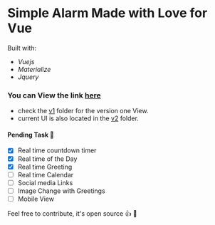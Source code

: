 # Simple Alarm Made with Love for Vue

Built with:
* _Vuejs_
* _Materialize_
* _Jquery_


### You can View the link [here](https://wonexo.github.io/alarmWithVue/)

* check the [v1](./v1) folder for the version one View.
* current UI is also located in the [v2](./v2) folder.

#### Pending Task :camel:
- [x] Real time countdown timer
- [x] Real time of the Day
- [x] Real time Greeting
- [ ] Real time Calendar
- [ ] Social media Links 
- [ ] Image Change with Greetings
- [ ] Mobile View

Feel free to contribute, it's open source :+1: :rocket:
